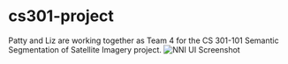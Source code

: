 # cs301-project
Patty and Liz are working together as Team 4 for the CS 301-101 Semantic Segmentation of Satellite Imagery project.
![NNI UI Screenshot](https://user-images.githubusercontent.com/117039859/198901139-f04eab6d-a8eb-48bb-a985-e67e54e52ae4.JPG)

